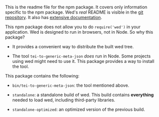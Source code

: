 This is the readme file for the npm package. It covers only
information specific to the npm package. Wed's *real* README is
visible in the
[git repository](https://github.com/mangalam-research/wed). It also
has
[extensive documentation](http://mangalam-research.github.io/wed/).

This npm package does not allow you to do ``require('wed')`` in your
application. Wed is designed to run in browsers, not in Node. So why
this package?

* It provides a convenient way to distribute the built wed tree.

* The tool ``tei-to-generic-meta-json`` *does* run in Node. Some
  projects using wed might need to use it. This package provides a way
  to install the tool.

This package contains the following:

* ``bin/tei-to-generic-meta-json``: the tool mentioned above.

* ``standalone``: a standalone build of wed. This build contains
  **everything** needed to load wed, including third-party libraries.

* ``standalone-optimized``: an optimized version of the previous build.

<!--  LocalWords:  readme npm tei json
 -->

